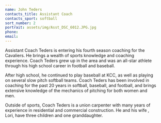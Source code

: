 ```yaml
---
name: John Teders
contacts_title: Assistant Coach
contacts_sport: softball
sort_number: 2
portrait: assets/img/Asst_DSC_6012.JPG.jpg
phone:
email:
---
```


Assistant Coach Teders is entering his fourth season coaching for the Cavaliers. He brings a wealth of sports knowledge and coaching experience. Coach Teders grew up in the area and was an all-star athlete through his high school career in football and baseball.

After high school, he continued to play baseball at KCC, as well as playing on several slow pitch softball teams. Coach Teders has been involved in coaching for the past 20 years in softball, baseball, and football, and brings extensive knowledge of the mechanics of pitching for both women and men.

Outside of sports, Coach Teders is a union carpenter with many years of experience in residential and commercial construction. He and his wife , Lori, have three children and one granddaughter.
